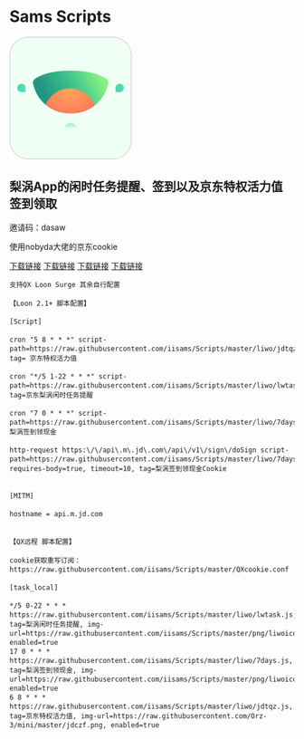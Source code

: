 # Sams Scripts 


![梨涡](https://raw.githubusercontent.com/bokuosusume/JavaScript/master/liwo/png/liwo.png)
## 梨涡App的闲时任务提醒、签到以及京东特权活力值签到领取
邀请码：dasaw  

 使用nobyda大佬的京东cookie

[下载链接]( https://2do.jd.com/events/invite_award/?channel=newcash&extParam=1260048962852974594&inviter=1236228340192960513)
[下载链接](https://2do.jd.com/events/invite_award/?channel=newcash&extParam=1260048962852974594&inviter=1236228340192960513)
[下载链接]( https://2do.jd.com/events/invite_award/?channel=newcash&extParam=1260048962852974594&inviter=1236228340192960513)
[下载链接](https://2do.jd.com/events/invite_award/?channel=newcash&extParam=1260048962852974594&inviter=1236228340192960513)
```properties
支持QX Loon Surge 其余自行配置

【Loon 2.1+ 脚本配置】

[Script]  

cron "5 8 * * *" script-path=https://raw.githubusercontent.com/iisams/Scripts/master/liwo/jdtqz.js, tag= 京东特权活力值

cron "*/5 1-22 * * *" script-path=https://raw.githubusercontent.com/iisams/Scripts/master/liwo/lwtask.js, tag=京东梨涡闲时任务提醒

cron "7 0 * * *" script-path=https://raw.githubusercontent.com/iisams/Scripts/master/liwo/7days.js,tag=梨涡签到领现金

http-request https:\/\/api\.m\.jd\.com\/api\/v1\/sign\/doSign script-path=https://raw.githubusercontent.com/iisams/Scripts/master/liwo/7dayscookie.js, requires-body=true, timeout=10, tag=梨涡签到领现金Cookie


[MITM]  

hostname = api.m.jd.com


【QX远程 脚本配置】

cookie获取重写订阅：  https://raw.githubusercontent.com/iisams/Scripts/master/QXcookie.conf 

[task_local]

*/5 0-22 * * * https://raw.githubusercontent.com/iisams/Scripts/master/liwo/lwtask.js, tag=梨涡闲时任务提醒, img-url=https://raw.githubusercontent.com/iisams/Scripts/master/png/liwoicon.png, enabled=true
17 0 * * * https://raw.githubusercontent.com/iisams/Scripts/master/liwo/7days.js, tag=梨涡签到领现金, img-url=https://raw.githubusercontent.com/iisams/Scripts/master/png/liwoicon.png, enabled=true
6 8 * * * https://raw.githubusercontent.com/iisams/Scripts/master/liwo/jdtqz.js, tag=京东特权活力值, img-url=https://raw.githubusercontent.com/Orz-3/mini/master/jdczf.png, enabled=true

```
